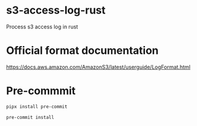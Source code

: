 # s3-access-log-rust
Process s3 access log in rust

# Official format documentation

https://docs.aws.amazon.com/AmazonS3/latest/userguide/LogFormat.html

# Pre-commmit

```bash
pipx install pre-commit
```

```bash
pre-commit install
```



